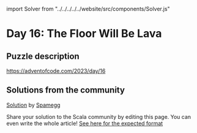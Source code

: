 import Solver from "../../../../../website/src/components/Solver.js"

# Day 16: The Floor Will Be Lava

## Puzzle description

https://adventofcode.com/2023/day/16

## Solutions from the community
[Solution](https://github.com/spamegg1/advent-of-code-2023-scala/blob/solutions/16.worksheet.sc#L131) by [Spamegg](https://github.com/spamegg1/)

Share your solution to the Scala community by editing this page.
You can even write the whole article! [See here for the expected format](https://github.com/scalacenter/scala-advent-of-code/discussions/424)
